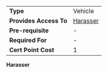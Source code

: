 |                        |                                     |
| ---------------------- | ----------------------------------- |
| **Type**               | Vehicle                             |
| **Provides Access To** | [Harasser](../vehicles/Harasser.md) |
| **Pre-requisite**      | \-                                  |
| **Required For**       | \-                                  |
| **Cert Point Cost**    | 1                                   |

**Harasser**
